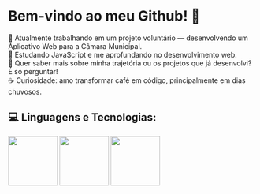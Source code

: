 # Bem-vindo ao meu Github! 👋

🚀 Atualmente trabalhando em um projeto voluntário — desenvolvendo um Aplicativo Web para a Câmara Municipal.<br>🌱 Estudando JavaScript e me aprofundando no desenvolvimento web.
<br>💬 Quer saber mais sobre minha trajetória ou os projetos que já desenvolvi? É só perguntar!
<br>☕ Curiosidade: amo transformar café em código, principalmente em dias chuvosos.

## 💻 Linguagens e Tecnologias:

<img src="https://cdn.jsdelivr.net/gh/devicons/devicon@latest/icons/html5/html5-plain-wordmark.svg" width=100px /> <img src="https://cdn.jsdelivr.net/gh/devicons/devicon@latest/icons/css3/css3-plain-wordmark.svg" width=100px /> <img src="https://cdn.jsdelivr.net/gh/devicons/devicon@latest/icons/javascript/javascript-plain.svg" width=100px /> 
